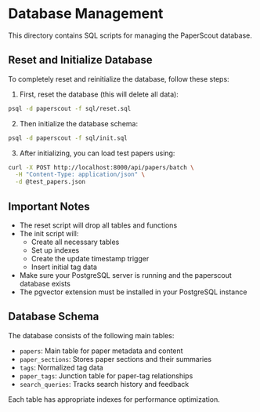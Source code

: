 # Database Management

This directory contains SQL scripts for managing the PaperScout database.

## Reset and Initialize Database

To completely reset and reinitialize the database, follow these steps:

1. First, reset the database (this will delete all data):
```bash
psql -d paperscout -f sql/reset.sql
```

2. Then initialize the database schema:
```bash
psql -d paperscout -f sql/init.sql
```

3. After initializing, you can load test papers using:
```bash
curl -X POST http://localhost:8000/api/papers/batch \
  -H "Content-Type: application/json" \
  -d @test_papers.json
```

## Important Notes

- The reset script will drop all tables and functions
- The init script will:
  - Create all necessary tables
  - Set up indexes
  - Create the update timestamp trigger
  - Insert initial tag data
- Make sure your PostgreSQL server is running and the paperscout database exists
- The pgvector extension must be installed in your PostgreSQL instance

## Database Schema

The database consists of the following main tables:

- `papers`: Main table for paper metadata and content
- `paper_sections`: Stores paper sections and their summaries
- `tags`: Normalized tag data
- `paper_tags`: Junction table for paper-tag relationships
- `search_queries`: Tracks search history and feedback

Each table has appropriate indexes for performance optimization. 